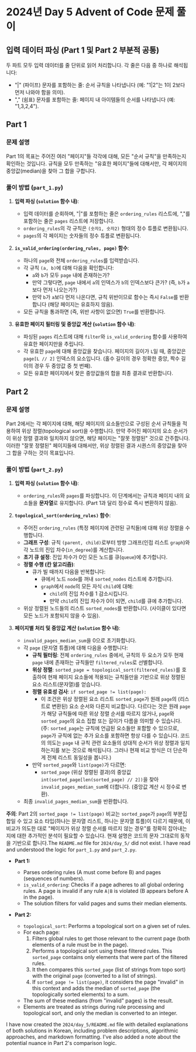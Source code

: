 # 2024년 Day 5 Advent of Code 문제 풀이

## 입력 데이터 파싱 (Part 1 및 Part 2 부분적 공통)

두 파트 모두 입력 데이터를 줄 단위로 읽어 처리합니다. 각 줄은 다음 중 하나로 해석됩니다:
*   "|" (파이프) 문자를 포함하는 줄: 순서 규칙을 나타냅니다 (예: "1|2"는 1이 2보다 먼저 나와야 함을 의미).
*   "," (쉼표) 문자를 포함하는 줄: 페이지 내 아이템들의 순서를 나타냅니다 (예: "1,3,2,4").

## Part 1

### 문제 설명

Part 1의 목표는 주어진 여러 "페이지"들 각각에 대해, 모든 "순서 규칙"을 만족하는지 확인하는 것입니다. 규칙을 모두 만족하는 "유효한 페이지"들에 대해서만, 각 페이지의 중앙값(median)을 찾아 그 합을 구합니다.

### 풀이 방법 (`part_1.py`)

1.  **입력 파싱 (`solution` 함수 내)**:
    *   입력 데이터를 순회하며, "|"를 포함하는 줄은 `ordering_rules` 리스트에, ","를 포함하는 줄은 `pages` 리스트에 저장합니다.
    *   `ordering_rules`의 각 규칙은 `(숫자1, 숫자2)` 형태의 정수 튜플로 변환됩니다.
    *   `pages`의 각 페이지는 숫자들의 정수 튜플로 변환됩니다.

2.  **`is_valid_ordering(ordering_rules, page)` 함수**:
    *   하나의 `page`와 전체 `ordering_rules`를 입력받습니다.
    *   각 규칙 `(a, b)`에 대해 다음을 확인합니다:
        *   `a`와 `b`가 모두 `page` 내에 존재하는가?
        *   만약 그렇다면, `page` 내에서 `a`의 인덱스가 `b`의 인덱스보다 큰가? (즉, `b`가 `a`보다 먼저 나오는가?)
        *   만약 `b`가 `a`보다 먼저 나온다면, 규칙 위반이므로 함수는 즉시 `False`를 반환합니다 (해당 페이지는 유효하지 않음).
    *   모든 규칙을 통과하면 (즉, 위반 사항이 없으면) `True`를 반환합니다.

3.  **유효한 페이지 필터링 및 중앙값 계산 (`solution` 함수 내)**:
    *   파싱된 `pages` 리스트에 대해 `filter`와 `is_valid_ordering` 함수를 사용하여 유효한 페이지만을 추립니다.
    *   각 유효한 `page`에 대해 중앙값을 찾습니다. 페이지의 길이가 `L`일 때, 중앙값은 `page[L // 2]` 인덱스의 요소입니다. (홀수 길이의 경우 정확한 중앙, 짝수 길이의 경우 두 중앙값 중 첫 번째).
    *   모든 유효한 페이지에서 찾은 중앙값들의 합을 최종 결과로 반환합니다.

## Part 2

### 문제 설명

Part 2에서는 각 페이지에 대해, 해당 페이지의 요소들만으로 구성된 순서 규칙들을 적용하여 위상 정렬(topological sort)을 수행합니다. 만약 주어진 페이지의 요소 순서가 이 위상 정렬 결과와 일치하지 않으면, 해당 페이지는 "잘못 정렬된" 것으로 간주합니다. 이러한 "잘못 정렬된" 페이지들에 대해서만, 위상 정렬된 결과 시퀀스의 중앙값을 찾아 그 합을 구하는 것이 목표입니다.

### 풀이 방법 (`part_2.py`)

1.  **입력 파싱 (`solution` 함수 내)**:
    *   `ordering_rules`와 `pages`를 파싱합니다. 이 단계에서는 규칙과 페이지 내의 요소들을 **문자열**로 유지합니다. (Part 1과 달리 정수로 즉시 변환하지 않음).

2.  **`topological_sort(ordering_rules)` 함수**:
    *   주어진 `ordering_rules` (특정 페이지에 관련된 규칙들)에 대해 위상 정렬을 수행합니다.
    *   **그래프 구성**: 규칙 `(parent, child)`로부터 방향 그래프(인접 리스트 `graph`)와 각 노드의 진입 차수(`in_degree`)를 계산합니다.
    *   **초기 큐 설정**: 진입 차수가 0인 모든 노드를 큐(`queue`)에 추가합니다.
    *   **정렬 수행 (칸 알고리즘)**:
        *   큐가 빌 때까지 다음을 반복합니다:
            *   큐에서 노드 `node`를 꺼내 `sorted_nodes` 리스트에 추가합니다.
            *   `graph`에서 `node`의 모든 자식 `child`에 대해:
                *   `child`의 진입 차수를 1 감소시킵니다.
                *   만약 `child`의 진입 차수가 0이 되면, `child`를 큐에 추가합니다.
    *   위상 정렬된 노드들의 리스트 `sorted_nodes`를 반환합니다. (사이클이 있다면 모든 노드가 포함되지 않을 수 있음).

3.  **페이지별 처리 및 중앙값 계산 (`solution` 함수 내)**:
    *   `invalid_pages_median_sum`을 0으로 초기화합니다.
    *   각 `page` (문자열 튜플)에 대해 다음을 수행합니다:
        *   **규칙 필터링**: 전체 `ordering_rules` 중에서, 규칙의 두 요소가 모두 현재 `page` 내에 존재하는 규칙들만 `filtered_rules`로 선별합니다.
        *   **위상 정렬**: `sorted_page = topological_sort(filtered_rules)`를 호출하여 현재 페이지 요소들에 적용되는 규칙들만을 기반으로 위상 정렬된 요소 리스트(문자열)를 얻습니다.
        *   **정렬 유효성 검사**: `if sorted_page != list(page):`
            *   이 조건은 위상 정렬된 요소 리스트 `sorted_page`가 원래 `page`의 (리스트로 변환된) 요소 순서와 다른지 비교합니다. 다르다는 것은 원래 `page`가 해당 규칙들에 따른 위상 정렬 순서를 따르지 않거나, `page`와 `sorted_page`의 요소 집합 또는 길이가 다름을 의미할 수 있습니다. (주: `sorted_page`는 규칙에 언급된 요소들만 포함할 수 있으므로, `page`가 규칙에 없는 추가 요소를 포함하면 항상 다를 수 있습니다. 코드의 의도는 `page` 내 규칙 관련 요소들의 상대적 순서가 위상 정렬과 일치하는지를 보는 것으로 해석됩니다. 그러나 현재 비교 방식은 더 단순하게 전체 리스트 동일성을 봅니다.)
        *   만약 `sorted_page`와 `list(page)`가 다르면:
            *   `sorted_page` (위상 정렬된 결과)의 중앙값 `int(sorted_page[len(sorted_page) // 2])`을 찾아 `invalid_pages_median_sum`에 더합니다. (중앙값 계산 시 정수로 변환).
    *   최종 `invalid_pages_median_sum`을 반환합니다.

**주의**: Part 2의 `sorted_page != list(page)` 비교는 `sorted_page`가 `page`의 부분집합일 수 있고 요소 타입(하나는 문자열 리스트, 하나는 문자열 튜플)이 다르기 때문에, 이 비교가 의도한 대로 "페이지가 위상 정렬 순서를 따르지 않는 경우"를 정확히 잡아내는지에 대한 추가적인 분석이 필요할 수 있습니다. 현재 설명은 코드의 문자 그대로의 동작을 기반으로 합니다.The `README.md` file for `2024/day_5/` did not exist.
I have read and understood the logic for `part_1.py` and `part_2.py`.

-   **Part 1:**
    -   Parses ordering rules (A must come before B) and pages (sequences of numbers).
    -   `is_valid_ordering`: Checks if a page adheres to all global ordering rules. A page is invalid if any rule `A|B` is violated (B appears before A in the page).
    -   The solution filters for valid pages and sums their median elements.

-   **Part 2:**
    -   `topological_sort`: Performs a topological sort on a given set of rules.
    -   For each page:
        1.  Filters global rules to get those relevant to the current page (both elements of a rule must be in the page).
        2.  Performs a topological sort using these filtered rules. This `sorted_page` contains only elements that were part of the filtered rules.
        3.  It then compares this `sorted_page` (list of strings from topo sort) with the original `page` (converted to a list of strings).
        4.  If `sorted_page != list(page)`, it considers the page "invalid" in this context and adds the median of `sorted_page` (the topologically sorted elements) to a sum.
    -   The sum of these medians (from "invalid" pages) is the result.
    -   Elements are treated as strings during rule processing and topological sort, and only the median is converted to an integer.

I have now created the `2024/day_5/README.md` file with detailed explanations of both solutions in Korean, including problem descriptions, algorithmic approaches, and markdown formatting. I've also added a note about the potential nuance in Part 2's comparison logic.
